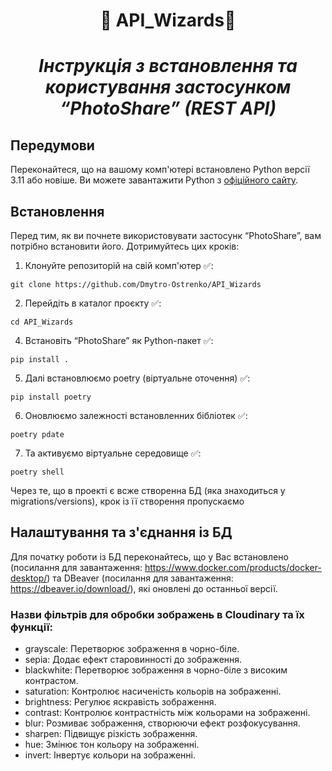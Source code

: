 #  <p align="center">:robot:  API_Wizards:robot:  </p>     
# <p align="center">*Інструкція з встановлення та користування  застосунком “PhotoShare” (REST API)*</p>
## Передумови

Переконайтеся, що на вашому комп'ютері встановлено Python версії 3.11 або новіше. Ви можете завантажити Python з [офіційного сайту](https://www.python.org/downloads/).

## Встановлення

Перед тим, як ви почнете використовувати застосунк “PhotoShare”, вам потрібно встановити його. Дотримуйтесь цих кроків:

1. Клонуйте репозиторій на свій комп'ютер :white_check_mark::    

```
git clone https://github.com/Dmytro-Ostrenko/API_Wizards
```

2. Перейдіть в каталог проєкту :white_check_mark::    

```
cd API_Wizards
```



4. Встановіть “PhotoShare”  як Python-пакет :white_check_mark::
```
pip install . 
```

5. Далі встановлюємо poetry (віртуальне оточення) :white_check_mark::
```
pip install poetry 
```

6. Оновлюємо залежності встановленних бібліотек :white_check_mark::
```
poetry pdate
```

7. Та активуємо віртуальне середовище :white_check_mark::
```
poetry shell
```

Через те, що в проекті є всже створенна БД (яка знаходиться у migrations/versions), крок із її створення пропускаємо 

 

## Налаштування та з'єднання із БД
Для початку роботи із БД переконайтесь, що у Вас встановлено (посилання для завантаження: https://www.docker.com/products/docker-desktop/) та DBeaver (посилання для завантаження: https://dbeaver.io/download/), які оновлені до останньої версії.


### Назви фільтрів для обробки зображень в Cloudinary та їх функції:

- grayscale: Перетворює зображення в чорно-біле.
- sepia: Додає ефект старовинності до зображення.
- blackwhite: Перетворює зображення в чорно-біле з високим контрастом.
- saturation: Контролює насиченість кольорів на зображенні.
- brightness: Регулює яскравість зображення.
- contrast: Контролює контрастність між кольорами на зображенні.
- blur: Розмиває зображення, створюючи ефект розфокусування.
- sharpen: Підвищує різкість зображення.
- hue: Змінює тон кольору на зображенні.
- invert: Інвертує кольори на зображенні.
